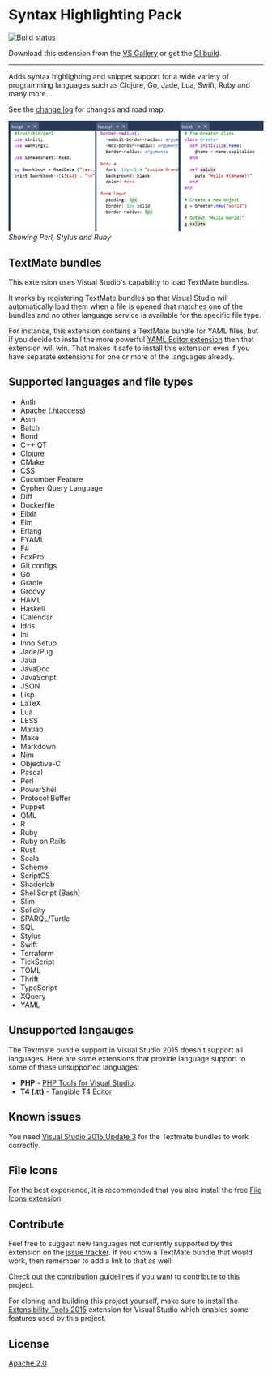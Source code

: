 # Syntax Highlighting Pack

[![Build status](https://ci.appveyor.com/api/projects/status/qpd0qtdvpsnmygy0?svg=true)](https://ci.appveyor.com/project/madskristensen/textmatebundleinstaller)

Download this extension from the [VS Gallery](https://visualstudiogallery.msdn.microsoft.com/d92fd742-bab3-4314-b866-50b871d679ee)
or get the [CI build](http://vsixgallery.com/extension/4773ce75-6f30-4269-9557-1f7c30a47be2/).

---------------------------------------

Adds syntax highlighting and snippet support for a wide variety of
programming languages such as Clojure, Go, Jade, Lua, Swift, Ruby and
many more...

See the [change log](CHANGELOG.md) for changes and road map.

![Documents](art/documents.png)  
*Showing Perl, Stylus and Ruby*

## TextMate bundles
This extension uses Visual Studio's capability to load TextMate bundles.

It works by registering TextMate bundles so that Visual Studio will
automatically load them when a file is opened that matches one of the
bundles and no other language service is available for the specific
file type.

For instance, this extension contains a TextMate bundle for YAML files,
but if you decide to install the more powerful
[YAML Editor extension](https://visualstudiogallery.msdn.microsoft.com/34423c06-f756-4721-8394-bc3d23b91ca7)
then that extension will win. That makes it safe to install this
extension even if you have separate extensions for one or more of the
languages already.

## Supported languages and file types

- Antlr
- Apache (.htaccess)
- Asm
- Batch
- Bond
- C++ QT
- Clojure
- CMake
- CSS
- Cucumber Feature
- Cypher Query Language
- Diff
- Dockerfile
- Elixir
- Elm
- Erlang
- EYAML
- F#
- FoxPro
- Git configs
- Go
- Gradle
- Groovy
- HAML
- Haskell
- ICalendar
- Idris
- Ini
- Inno Setup
- Jade/Pug
- Java
- JavaDoc
- JavaScript
- JSON
- Lisp
- LaTeX
- Lua
- LESS
- Matlab
- Make
- Markdown
- Nim
- Objective-C
- Pascal
- Perl
- PowerShell
- Protocol Buffer
- Puppet
- QML
- R
- Ruby
- Ruby on Rails
- Rust
- Scala
- Scheme
- ScriptCS
- Shaderlab
- ShellScript (Bash)
- Slim
- Solidity
- SPARQL/Turtle
- SQL
- Stylus
- Swift
- Terraform
- TickScript
- TOML
- Thrift
- TypeScript
- XQuery
- YAML

## Unsupported langauges
The Textmate bundle support in Visual Studio 2015 doesn't support all languages. Here are some extensions that provide language support to some of these unsupported languages:

- **PHP** - [PHP Tools for Visual Studio](https://visualstudiogallery.msdn.microsoft.com/6eb51f05-ef01-4513-ac83-4c5f50c95fb5).
- **T4 (.tt)** - [Tangible T4 Editor](https://visualstudiogallery.msdn.microsoft.com/784cf592-b797-4d4d-ad33-331fcf63faad)

## Known issues
You need [Visual Studio 2015 Update 3](https://www.visualstudio.com/en-us/news/releasenotes/vs2015-update3-vs) for the Textmate bundles to work correctly. 

## File Icons
For the best experience, it is recommended that you also install the
free 
[File Icons extension](https://visualstudiogallery.msdn.microsoft.com/5e1762e8-a88b-417c-8467-6a65d771cc4e).

## Contribute
Feel free to suggest new languages not currently supported by this
extension on the
[issue tracker](https://github.com/madskristensen/TextmateBundleInstaller/issues).
If you know a TextMate bundle that would work, then remember to add a
link to that as well.

Check out the [contribution guidelines](.github/CONTRIBUTING.md)
if you want to contribute to this project.

For cloning and building this project yourself, make sure
to install the
[Extensibility Tools 2015](https://visualstudiogallery.msdn.microsoft.com/ab39a092-1343-46e2-b0f1-6a3f91155aa6)
extension for Visual Studio which enables some features
used by this project.

## License
[Apache 2.0](LICENSE)